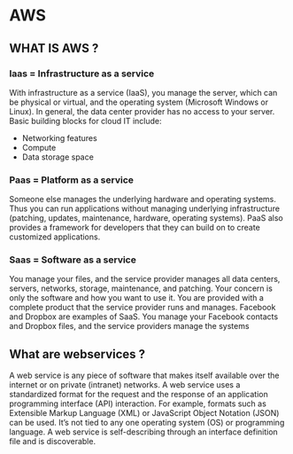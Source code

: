 # AWS
## WHAT IS AWS ?
### Iaas = Infrastructure as a service 
With infrastructure as a service (IaaS), you manage the server, which can be physical or virtual, and the operating system (Microsoft Windows or Linux). In general, the data center provider has no access to your server.
Basic building blocks for cloud IT include:
 * Networking features 
 * Compute 
 * Data storage space
### Paas = Platform as a service
Someone else manages the underlying hardware and operating systems. Thus you can run applications without managing underlying infrastructure (patching, updates, maintenance, hardware, operating systems). PaaS also provides a framework for developers that they can build on to create customized applications.
### Saas = Software as a service
You manage your files, and the service provider manages all data centers, servers, networks, storage, maintenance, and patching. Your concern is only the software and how you want to use it. You are provided with a complete product that the service provider runs and manages. Facebook and Dropbox are examples of SaaS. You manage your Facebook contacts and Dropbox files, and the service providers manage the systems
## What are webservices ?
A web service is any piece of software that makes itself available over the internet or on private (intranet) networks. A web service uses a standardized format for the request and the response of an application programming interface (API) interaction. For example, formats such as Extensible Markup Language (XML) or JavaScript Object Notation (JSON) can be used. It’s not tied to any one operating system (OS) or programming language. A web service is self-describing through an interface definition file and is discoverable.


